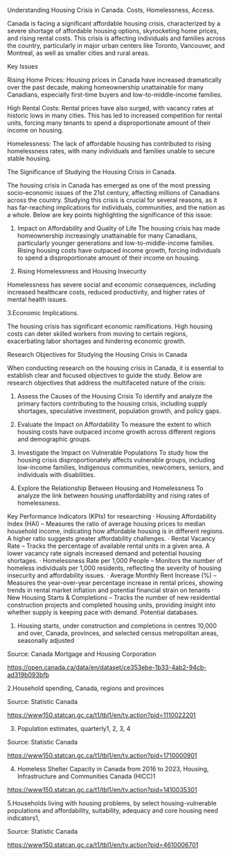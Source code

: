 Understanding Housing Crisis in Canada. Costs, Homelessness, Access.

Canada is facing a significant affordable housing crisis, characterized by a severe shortage of affordable housing options, skyrocketing home prices, and rising rental costs. This crisis is affecting individuals and families across the country, particularly in major urban centers like Toronto, Vancouver, and Montreal, as well as smaller cities and rural areas.

Key Issues

Rising Home Prices: Housing prices in Canada have increased dramatically over the past decade, making homeownership unattainable for many Canadians, especially first-time buyers and low-to-middle-income families.

High Rental Costs: Rental prices have also surged, with vacancy rates at historic lows in many cities. This has led to increased competition for rental units, forcing many tenants to spend a disproportionate amount of their income on housing.

Homelessness: The lack of affordable housing has contributed to rising homelessness rates, with many individuals and families unable to secure stable housing.


The Significance of Studying the Housing Crisis in Canada.

The housing crisis in Canada has emerged as one of the most pressing socio-economic issues of the 21st century, affecting millions of Canadians across the country. Studying this crisis is crucial for several reasons, as it has far-reaching implications for individuals, communities, and the nation as a whole. Below are key points highlighting the significance of this issue:

1. Impact on Affordability and Quality of Life
The housing crisis has made homeownership increasingly unattainable for many Canadians, particularly younger generations and low-to-middle-income families. Rising housing costs have outpaced income growth, forcing individuals to spend a disproportionate amount of their income on housing.

2. Rising Homelessness and Housing Insecurity

Homelessness has severe social and economic consequences, including increased healthcare costs, reduced productivity, and higher rates of mental health issues.

3.Economic Implications.

The housing crisis has significant economic ramifications. High housing costs can deter skilled workers from moving to certain regions, exacerbating labor shortages and hindering economic growth.

Research Objectives for Studying the Housing Crisis in Canada

When conducting research on the housing crisis in Canada, it is essential to establish clear and focused objectives to guide the study. Below are  research objectives that address the multifaceted nature of the crisis:

1. Assess the Causes of the Housing Crisis
To identify and analyze the primary factors contributing to the housing crisis, including supply shortages, speculative investment, population growth, and policy gaps.


2. Evaluate the Impact on Affordability
To measure the extent to which housing costs have outpaced income growth across different regions and demographic groups.


3. Investigate the Impact on Vulnerable Populations
To study how the housing crisis disproportionately affects vulnerable groups, including low-income families, Indigenous communities, newcomers, seniors, and individuals with disabilities.


4. Explore the Relationship Between Housing and Homelessness
To analyze the link between housing unaffordability and rising rates of homelessness.


Key Performance Indicators (KPIs) for researching
·  Housing Affordability Index (HAI) – Measures the ratio of average housing prices to median household income, indicating how affordable housing is in different regions. A higher ratio suggests greater affordability challenges.
·  Rental Vacancy Rate – Tracks the percentage of available rental units in a given area. A lower vacancy rate signals increased demand and potential housing shortages.
·  Homelessness Rate per 1,000 People – Monitors the number of homeless individuals per 1,000 residents, reflecting the severity of housing insecurity and affordability issues.
· Average Monthly Rent Increase (%) – Measures the year-over-year percentage increase in rental prices, showing trends in rental market inflation and potential financial strain on tenants
· New Housing Starts & Completions – Tracks the number of new residential construction projects and completed housing units, providing insight into whether supply is keeping pace with demand.
Potential databases.

1. Housing starts, under construction and completions in centres 10,000 and over, Canada, provinces, and selected census metropolitan areas, seasonally adjusted

Source: Canada Mortgage and Housing Corporation

https://open.canada.ca/data/en/dataset/ce353ebe-1b33-4ab2-94cb-ad319b093bfb


2.Household spending, Canada, regions and provinces

Source: Statistic Canada

https://www150.statcan.gc.ca/t1/tbl1/en/tv.action?pid=1110022201

3. Population estimates, quarterly1, 2, 3, 4

Source: Statistic Canada

https://www150.statcan.gc.ca/t1/tbl1/en/tv.action?pid=1710000901

4. Homeless Shelter Capacity in Canada from 2016 to 2023, Housing, Infrastructure and Communities Canada (HICC)1

https://www150.statcan.gc.ca/t1/tbl1/en/tv.action?pid=1410035301


5.Households living with housing problems, by select housing-vulnerable populations and affordability, suitability, adequacy and core housing need indicators1, 

Source: Statistic Canada

https://www150.statcan.gc.ca/t1/tbl1/en/tv.action?pid=4610006701

